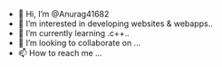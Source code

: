 - 👋 Hi, I’m @Anurag41682
- 👀 I’m interested in developing websites & webapps..
- 🌱 I’m currently learning .c++..
- 💞️ I’m looking to collaborate on ...
- 📫 How to reach me ...

<!---
Anurag41682/Anurag41682 is a ✨ special ✨ repository because its `README.md` (this file) appears on your GitHub profile.
You can click the Preview link to take a look at your changes.
--->

